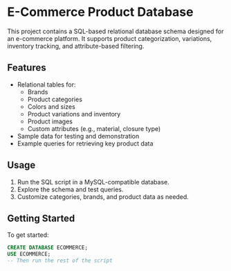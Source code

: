 # E-Commerce Product Database

This project contains a SQL-based relational database schema designed for an e-commerce platform. It supports product categorization, variations, inventory tracking, and attribute-based filtering.

## Features

- Relational tables for:
  - Brands
  - Product categories
  - Colors and sizes
  - Product variations and inventory
  - Product images
  - Custom attributes (e.g., material, closure type)
- Sample data for testing and demonstration
- Example queries for retrieving key product data

## Usage

1. Run the SQL script in a MySQL-compatible database.
2. Explore the schema and test queries.
3. Customize categories, brands, and product data as needed.

## Getting Started

To get started:

```sql
CREATE DATABASE ECOMMERCE;
USE ECOMMERCE;
-- Then run the rest of the script
